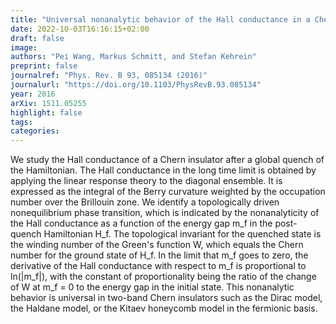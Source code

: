 ```yaml
---
title: "Universal nonanalytic behavior of the Hall conductance in a Chern insulator at the topologically driven nonequilibrium phase transition"
date: 2022-10-03T16:16:15+02:00
draft: false
image: 
authors: "Pei Wang, Markus Schmitt, and Stefan Kehrein"
preprint: false
journalref: "Phys. Rev. B 93, 085134 (2016)"
journalurl: "https://doi.org/10.1103/PhysRevB.93.085134"
year: 2016
arXiv: 1511.05255
highlight: false
tags:
categories:
---
```


We study the Hall conductance of a Chern insulator after a global quench of the Hamiltonian. The Hall conductance in the long time limit is obtained by applying the linear response theory to the diagonal ensemble. It is expressed as the integral of the Berry curvature weighted by the occupation number over the Brillouin zone. We identify a topologically driven nonequilibrium phase transition, which is indicated by the nonanalyticity of the Hall conductance as a function of the energy gap m_f in the post-quench Hamiltonian H_f. The topological invariant for the quenched state is the winding number of the Green's function W, which equals the Chern number for the ground state of H_f. In the limit that m_f goes to zero, the derivative of the Hall conductance with respect to m_f is proportional to ln(|m_f|), with the constant of proportionality being the ratio of the change of W at m_f = 0 to the energy gap in the initial state. This nonanalytic behavior is universal in two-band Chern insulators such as the Dirac model, the Haldane model, or the Kitaev honeycomb model in the fermionic basis.